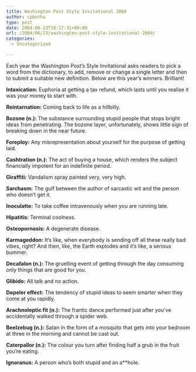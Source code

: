 ```yaml
---
title: Washington Post Style Invitational 2004
author: cpbotha
type: post
date: 2004-06-23T10:17:31+00:00
url: /2004/06/23/washington-post-style-invitational-2004/
categories:
  - Uncategorized

---
```

Each year the Washington Post&#8217;s Style Invitational asks readers to pick a word from the dictionary, to add, remove or change a single letter and then to submit a suitable new definition. Below are this year&#8217;s winners. Brilliant!

**Intaxication:** Euphoria at getting a tax refund, which lasts until you realise it was your money to start with.
  
**Reintarnation:** Coming back to life as a hillbilly.
  
**Bozone (n.):** The substance surrounding stupid people that stops bright ideas from penetrating. The bozone layer, unfortunately, shows little sign of breaking down in the near future.
  
**Foreploy:** Any misrepresentation about yourself for the purpose of getting laid.
  
**Cashtration (n.):** The act of buying a house, which renders the subject financially impotent for an indefinite period.
  
**Giraffiti:** Vandalism spray painted very, very high.
  
**Sarchasm:** The gulf between the author of sarcastic wit and the person who doesn&#8217;t get it.
  
**Inoculatte:** To take coffee intravenously when you are running late.
  
**Hipatitis:** Terminal coolness.
  
**Osteopornosis:** A degenerate disease.
  
**Karmageddon:** It&#8217;s like, when everybody is sending off all these really bad vibes, right? And then, like, the Earth explodes and it&#8217;s like, a serious bummer.
  
**Decafalon (n.):** The gruelling event of getting through the day consuming only things that are good for you.
  
**Glibido:** All talk and no action.
  
**Dopeler effect:** The tendency of stupid ideas to seem smarter when they come at you rapidly.
  
**Arachnoleptic fit (n.):** The frantic dance performed just after you&#8217;ve accidentally walked through a spider web.
  
**Beelzebug (n.):** Satan in the form of a mosquito that gets into your bedroom at three in the morning and cannot be cast out.
  
**Caterpallor (n.):** The colour you turn after finding half a grub in the fruit you&#8217;re eating.
  
**Ignoranus:** A person who&#8217;s both stupid and an a**hole.
